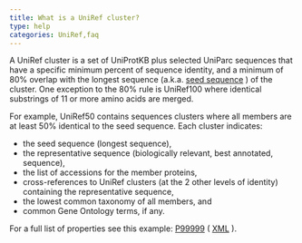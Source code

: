 ```yaml
---
title: What is a UniRef cluster?
type: help
categories: UniRef,faq
---
```


A UniRef cluster is a set of UniProtKB plus selected UniParc sequences that have a specific minimum percent of sequence identity, and a minimum of 80% overlap with the longest sequence (a.k.a. [seed sequence](https://www.uniprot.org/help/uniref_seed) ) of the cluster. One exception to the 80% rule is UniRef100 where identical substrings of 11 or more amino acids are merged.

For example, UniRef50 contains sequences clusters where all members are at least 50% identical to the seed sequence. Each cluster indicates:

- the seed sequence (longest sequence),
- the representative sequence (biologically relevant, best annotated, sequence),
- the list of accessions for the member proteins,
- cross-references to UniRef clusters (at the 2 other levels of identity) containing the representative sequence,
- the lowest common taxonomy of all members, and
- common Gene Ontology terms, if any.

For a full list of properties see this example: [P99999](https://www.uniprot.org/uniref/UniRef100_P99999) ( [XML](https://rest.uniprot.org/uniref/UniRef100_P99999.xml) ).
